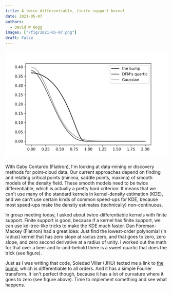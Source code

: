 ```yaml
---
title: A twice-differentiable, finite-support kernel
date: 2021-05-07
authors:
  - David W Hogg
images: ["/fig/2021-05-07.png"]
draft: False
---
```


![img](/fig/2021-05-07.png)

With Gaby Contardo (Flatiron), I'm looking at data-mining or discovery methods
for point-cloud data.
Our current approaches depend on finding and relating critical points (minima,
saddle points, maxima) of smooth models of the density field.
These smooth models need to be twice differentiable, which is actually a pretty
hard criterion:
It means that we can't use many of the standard kernels in kernel-density
estimation (KDE), and we can't use certain kinds of common speed-ups for KDE,
because most speed-ups make the density estimates (technically) non-continuous.

In group meeting today, I asked about twice-differentiable kernels with finite
support.
Finite support is good, because if a kernel has finite support, we can use
kd-tree-like tricks to make the KDE much faster.
Dan Foreman-Mackey (Flatiron) had a great idea:
Just find the lowest-order polynomial (in radius) kernel that has zero slope at
radius zero, and that goes to zero, zero slope, and zero second derivative at
a radius of unity.
I worked out the math for that over a beer and lo-and-behold there is a sweet
quartic that does the trick (see figure).

Just as I was writing that code, Soledad Villar (JHU) texted me a link to
[the bump](https://en.wikipedia.org/wiki/Bump_function), which is differentiable
to all orders.
And it has a simple Fourier transform.
It isn't perfect though, because it has a lot of curvature where it goes to
zero (see figure above).
Time to implement something and see what happens.

